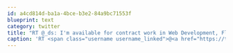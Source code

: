 ```yaml
---
id: a4cd814d-ba1a-4bce-b3e2-84a9bc71553f
blueprint: text
category: twitter
title: "RT @_ds: I'm available for contract work in Web Development, Flash, and UX. Drop me a line dustin [at] dustinsenos.com"
caption: 'RT <span class="username username_linked">@<a href="https://twitter.com/_ds" title="Dustin Senos">_ds</a></span>: I''m available for contract work in Web Development, Flash, and UX. Drop me a line dustin [at] dustinsenos.com'
---
```

